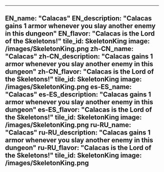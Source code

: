---

EN_name: "Calacas"
EN_description: "Calacas gains 1 armor whenever you slay another enemy in this dungeon"
EN_flavor: "Calacas is the Lord of the Skeletons!"
tile_id: SkeletonKing
image: /images/SkeletonKing.png
zh-CN_name: "Calacas"
zh-CN_description: "Calacas gains 1 armor whenever you slay another enemy in this dungeon"
zh-CN_flavor: "Calacas is the Lord of the Skeletons!"
tile_id: SkeletonKing
image: /images/SkeletonKing.png
es-ES_name: "Calacas"
es-ES_description: "Calacas gains 1 armor whenever you slay another enemy in this dungeon"
es-ES_flavor: "Calacas is the Lord of the Skeletons!"
tile_id: SkeletonKing
image: /images/SkeletonKing.png
ru-RU_name: "Calacas"
ru-RU_description: "Calacas gains 1 armor whenever you slay another enemy in this dungeon"
ru-RU_flavor: "Calacas is the Lord of the Skeletons!"
tile_id: SkeletonKing
image: /images/SkeletonKing.png
---